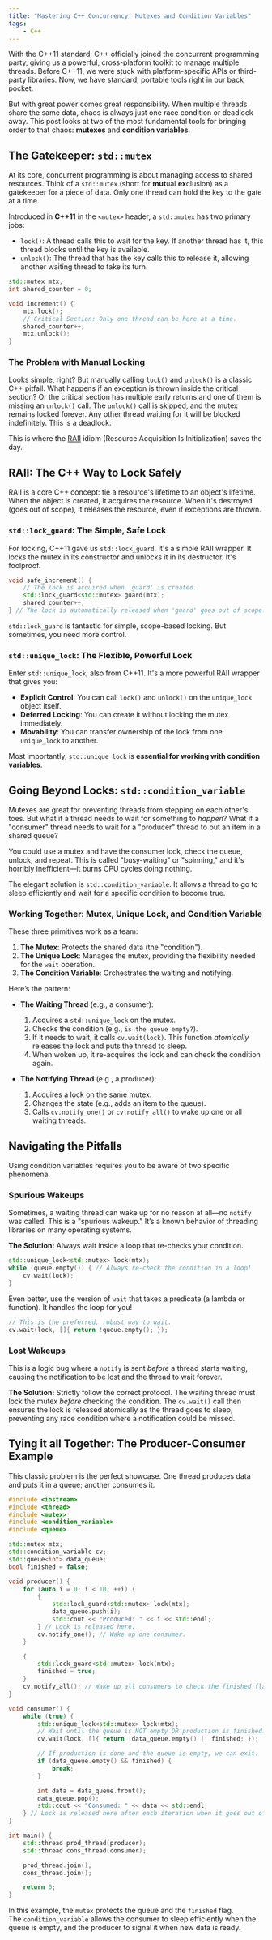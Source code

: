 ```yaml
---
title: "Mastering C++ Concurrency: Mutexes and Condition Variables"
tags:
    - C++
---
```


With the C++11 standard, C++ officially joined the concurrent programming party,
giving us a powerful, cross-platform toolkit to manage multiple threads. Before
C++11, we were stuck with platform-specific APIs or third-party libraries. Now,
we have standard, portable tools right in our back pocket.

But with great power comes great responsibility. When multiple threads share the
same data, chaos is always just one race condition or deadlock away. This post
looks at two of the most fundamental tools for bringing order to that
chaos: **mutexes** and **condition variables**.

## The Gatekeeper: `std::mutex`

At its core, concurrent programming is about managing access to shared
resources. Think of a `std::mutex` (short for **mut**ual **ex**clusion) as a
gatekeeper for a piece of data. Only one thread can hold the key to the gate at
a time.

Introduced in **C++11** in the `<mutex>` header, a `std::mutex` has two primary
jobs:

- `lock()`: A thread calls this to wait for the key. If another thread has it,
  this thread blocks until the key is available.
- `unlock()`: The thread that has the key calls this to release it, allowing
  another waiting thread to take its turn.

```cpp
std::mutex mtx;
int shared_counter = 0;

void increment() {
    mtx.lock();
    // Critical Section: Only one thread can be here at a time.
    shared_counter++;
    mtx.unlock();
}
```

### The Problem with Manual Locking

Looks simple, right? But manually calling `lock()` and `unlock()` is a classic
C++ pitfall. What happens if an exception is thrown inside the critical section?
Or the critical section has multiple early returns and one of them is missing an
`unlock()` call. The `unlock()` call is skipped, and the mutex remains locked
forever. Any other thread waiting for it will be blocked indefinitely. This is a
deadlock.

This is where the
[RAII](https://en.wikipedia.org/wiki/Resource_acquisition_is_initialization)
idiom (Resource Acquisition Is Initialization) saves the day.

## RAII: The C++ Way to Lock Safely

RAII is a core C++ concept: tie a resource's lifetime to an object's lifetime.
When the object is created, it acquires the resource. When it's destroyed (goes
out of scope), it releases the resource, even if exceptions are thrown.

### `std::lock_guard`: The Simple, Safe Lock

For locking, C++11 gave us `std::lock_guard`. It's a simple RAII wrapper. It
locks the mutex in its constructor and unlocks it in its destructor. It's
foolproof.

```cpp
void safe_increment() {
    // The lock is acquired when 'guard' is created.
    std::lock_guard<std::mutex> guard(mtx);
    shared_counter++;
} // The lock is automatically released when 'guard' goes out of scope.
```

`std::lock_guard` is fantastic for simple, scope-based locking. But sometimes,
you need more control.

### `std::unique_lock`: The Flexible, Powerful Lock

Enter `std::unique_lock`, also from C++11. It's a more powerful RAII wrapper
that gives you:

* **Explicit Control**: You can call `lock()` and `unlock()` on the
  `unique_lock` object itself.
* **Deferred Locking**: You can create it without locking the mutex immediately.
* **Movability**: You can transfer ownership of the lock from one `unique_lock`
  to another.

Most importantly, `std::unique_lock` is **essential for working with condition
variables**.

## Going Beyond Locks: `std::condition_variable`

Mutexes are great for preventing threads from stepping on each other's toes. But
what if a thread needs to wait for something to *happen*? What if a "consumer"
thread needs to wait for a "producer" thread to put an item in a shared queue?

You could use a mutex and have the consumer lock, check the queue, unlock, and
repeat. This is called "busy-waiting" or "spinning," and it's horribly
inefficient—it burns CPU cycles doing nothing.

The elegant solution is `std::condition_variable`. It allows a thread to go to
sleep efficiently and wait for a specific condition to become true.

### Working Together: Mutex, Unique Lock, and Condition Variable

These three primitives work as a team:

1. **The Mutex**: Protects the shared data (the "condition").
2. **The Unique Lock**: Manages the mutex, providing the flexibility needed for
   the `wait` operation.
3. **The Condition Variable**: Orchestrates the waiting and notifying.

Here’s the pattern:

- **The Waiting Thread** (e.g., a consumer):
    1. Acquires a `std::unique_lock` on the mutex.
    2. Checks the condition (e.g., `is the queue empty?`).
    3. If it needs to wait, it calls `cv.wait(lock)`. This function *atomically*
       releases the lock and puts the thread to sleep.
    4. When woken up, it re-acquires the lock and can check the condition again.

- **The Notifying Thread** (e.g., a producer):
    1. Acquires a lock on the same mutex.
    2. Changes the state (e.g., adds an item to the queue).
    3. Calls `cv.notify_one()` or `cv.notify_all()` to wake up one or all
       waiting threads.

## Navigating the Pitfalls

Using condition variables requires you to be aware of two specific phenomena.

### Spurious Wakeups

Sometimes, a waiting thread can wake up for no reason at all—no `notify` was
called. This is a "spurious wakeup." It’s a known behavior of threading
libraries on many operating systems.

**The Solution:** Always wait inside a loop that re-checks your condition.

```cpp
std::unique_lock<std::mutex> lock(mtx);
while (queue.empty()) { // Always re-check the condition in a loop!
    cv.wait(lock);
}
````

Even better, use the version of `wait` that takes a predicate (a lambda or
function). It handles the loop for you!

```cpp
// This is the preferred, robust way to wait.
cv.wait(lock, []{ return !queue.empty(); });
```

### Lost Wakeups

This is a logic bug where a `notify` is sent _before_ a thread starts waiting,
causing the notification to be lost and the thread to wait forever.

**The Solution:** Strictly follow the correct protocol. The waiting thread must
lock the mutex _before_ checking the condition. The `cv.wait()` call then
ensures the lock is released atomically as the thread goes to sleep, preventing
any race condition where a notification could be missed.

## Tying it all Together: The Producer-Consumer Example

This classic problem is the perfect showcase. One thread produces data and puts
it in a queue; another consumes it.

```cpp
#include <iostream>
#include <thread>
#include <mutex>
#include <condition_variable>
#include <queue>

std::mutex mtx;
std::condition_variable cv;
std::queue<int> data_queue;
bool finished = false;

void producer() {
    for (auto i = 0; i < 10; ++i) {
        {
            std::lock_guard<std::mutex> lock(mtx);
            data_queue.push(i);
            std::cout << "Produced: " << i << std::endl;
        } // Lock is released here.
        cv.notify_one(); // Wake up one consumer.
    }

    {
        std::lock_guard<std::mutex> lock(mtx);
        finished = true;
    }
    cv.notify_all(); // Wake up all consumers to check the finished flag.
}

void consumer() {
    while (true) {
        std::unique_lock<std::mutex> lock(mtx);
        // Wait until the queue is NOT empty OR production is finished.
        cv.wait(lock, []{ return !data_queue.empty() || finished; });

        // If production is done and the queue is empty, we can exit.
        if (data_queue.empty() && finished) {
            break;
        }

        int data = data_queue.front();
        data_queue.pop();
        std::cout << "Consumed: " << data << std::endl;
    } // Lock is released here after each iteration when it goes out of scope.
}

int main() {
    std::thread prod_thread(producer);
    std::thread cons_thread(consumer);

    prod_thread.join();
    cons_thread.join();

    return 0;
}
```

In this example, the `mutex` protects the queue and the `finished` flag.
The `condition_variable` allows the consumer to sleep efficiently when the queue
is empty, and the producer to signal it when new data is ready.
